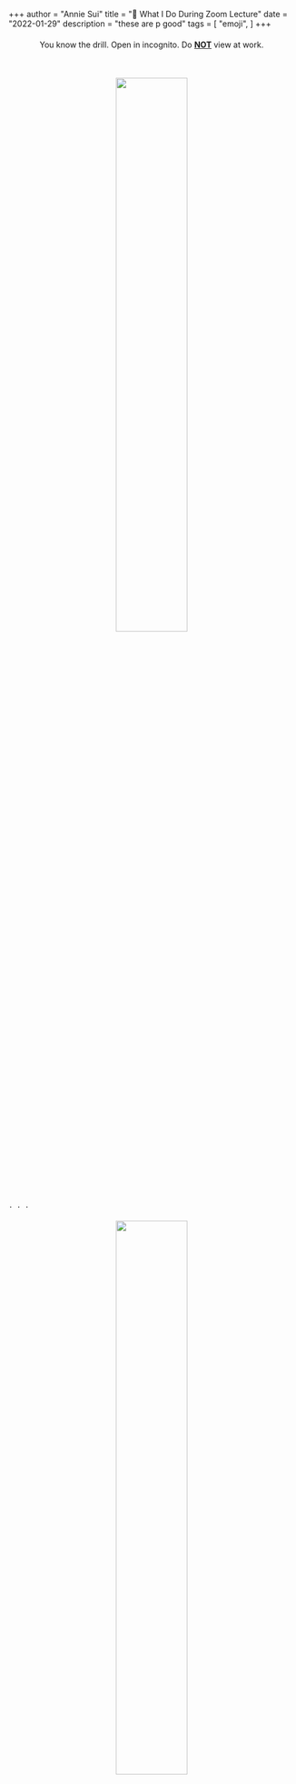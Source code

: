+++
author = "Annie Sui"
title = "🔞 What I Do During Zoom Lecture"
date = "2022-01-29"
description = "these are p good"
tags = [
    "emoji",
]
+++
<div style="text-align: center; margin-top: 20px; margin-bottom: 50px">
You know the drill. Open in incognito. Do <b><u>NOT</u></b> view at work. <br>
</div>

<div style="text-align: center;">
	<p><img src="/part-1.jpg" width="50%"/></p>
</div> 

																												. . .
<div style="text-align: center; margin-top: 20px">
	<p><img src="/part-2.jpg" width="50%"/></p>
</div> 

																												. . .
<div style="text-align: center;">
	<p><img src="/part-3.png" width="40%"/></p>
</div> 
<div style="text-align: center;">
	<p><img src="/part-4.png" width="50%"/></p>
</div> 
<div style="text-align: center;">
	<p><img src="/part-5.png" width="40%"/></p>
</div> 

																												. . .
<div style="text-align: center;">
	<p><img src="/part-6.png" width="50%"/></p>
</div> 
<div style="text-align: center;">
	<p><img src="/part-7.png" width="40%"/></p>
</div> 

																												. . .
<div style="text-align: center;">
	<p><img src="/part-8.png" width="70%"/></p>
</div> 

																												. . .
<div style="text-align: center;">
	<p><img src="/part-11.png" width="60%"/></p>
</div> 

																												. . .
<div style="text-align: center;">
	<p><img src="/part-10.png" width="80%"/></p>
</div> 

																												. . .
<div style="text-align: center;">
	<p><img src="/part-12.png" width="60%"/></p>
</div> 

																												. . .
<div style="text-align: center;">
	<p><img src="/part-9.png" width="45%"/></p>
</div> 

																												. . .
<div style="text-align: center;">
	<p><img src="/part-13.png" width="45%"/></p>
</div> 

																												. . .
<div style="text-align: center;">
	<p><img src="/part-14.png" width="50%"/></p>
</div> 

																												. . .
<div style="text-align: center;">
	<p><img src="/part-15.jpg" width="50%"/></p>
</div> 
<div style="text-align: center; margin-top: -26px">
	<p><img src="/part-16.jpg" width="50%"/></p>
</div> 

																												. . .
<div style="text-align: center;">
	<p><img src="/part-17.jpg" width="50%"/></p>
</div> 

																												. . .
<div style="text-align: center;">
	<p><img src="/part-18.jpg" width="50%"/></p>
</div> 

																												. . .
<div style="text-align: center;">
	<p><img src="/part-19.jpg" width="50%"/></p>
</div> 

																												. . .
<div style="text-align: center;">
	<p><img src="/part-20.jpg" width="50%"/></p>
</div> 

																												. . .
<div style="text-align: center;">
	<p><img src="/part-23.jpg" width="50%"/></p>
</div> 

																												. . .
<div style="text-align: center;">
	<p><img src="/part-21.jpg" width="50%"/></p>
</div> 

																												. . .
<div style="text-align: center;">
	<p><img src="/part-22.jpg" width="45%"/></p>
</div> 

																												. . .
<div style="text-align: center;">
	<p><img src="/part-24.jpg" width="50%"/></p>
</div> 

																												. . .
<div style="text-align: center;">
	<p><img src="/part-25.jpg" width="50%"/></p>
</div> 

																												. . .
<div style="text-align: center;">
	<p><img src="/part-26.jpg" width="50%"/></p>
</div> 
<div style="text-align: center;">
	<p><img src="/gooddogannie.png" width="50%"/></p>
</div> 